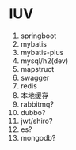 # IUV

1. springboot
1. mybatis
1. mybatis-plus
1. mysql/h2(dev)
1. mapstruct
1. swagger
1. redis
1. 本地缓存
1. rabbitmq?
1. dubbo?
1. jwt/shiro?
1. es?
1. mongodb?
